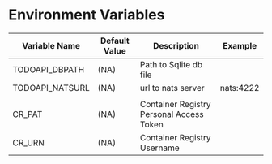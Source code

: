 # Environment Variables


| Variable Name 	| Default Value 	| Description 	                                                    | Example 	    |
|---------------	|---------------	|----------------------                                             |---------	    |
| TODOAPI_DBPATH 	| (NA)             	| Path to Sqlite db file   	                                        |         	  |
| TODOAPI_NATSURL | (NA) | url to nats server | nats:4222                                                               |
|               	|               	|             	                                                    |         	    |
| CR_PAT            | (NA)              | Container Registry Personal Access Token            	            |         	|
| CR_URN            | (NA)              | Container Registry Username                       	            |         	  |

